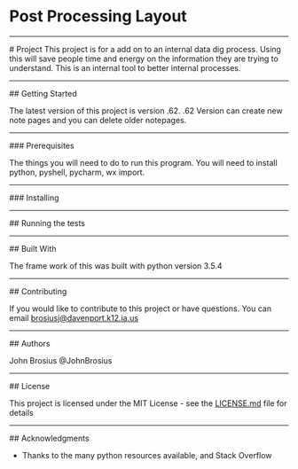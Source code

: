 # Post Processing Layout
<hr>
# Project 
This project is for a add on to an internal data dig process. Using this will save people time and energy on the information they are trying to understand. This is an internal tool to better internal processes. 

<hr>
## Getting Started

The latest version of this project is version .62. .62 Version can create new note pages and you can delete older notepages. 

<hr>
### Prerequisites

The things you will need to do to run this program. You will need to install python, pyshell, pycharm, wx import. 

<hr>
### Installing


<hr>
## Running the tests


<hr>
## Built With

The frame work of this was built with python version 3.5.4
<hr>
## Contributing

If you would like to contribute to this project or have questions. You can email brosiusj@davenport.k12.ia.us 

<hr>
## Authors

John Brosius @JohnBrosius

<hr>
## License

This project is licensed under the MIT License - see the [LICENSE.md](LICENSE.md) file for details
<hr>
## Acknowledgments

* Thanks to the many python resources available, and Stack Overflow
